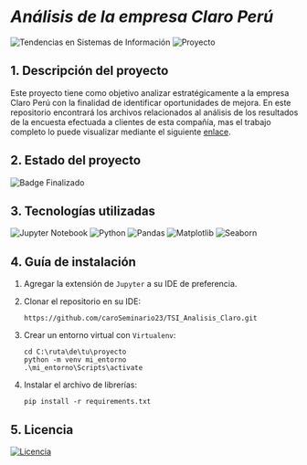 # *Análisis de la empresa Claro Perú*
![Tendencias en Sistemas de Información](https://img.shields.io/badge/Tendencias%20en%20Sistemas%20de%20Información-38BCAC)
![Proyecto](https://img.shields.io/badge/Proyecto-50BC38)

## 1. Descripción del proyecto
Este proyecto tiene como objetivo analizar estratégicamente a la empresa Claro Perú con la finalidad de identificar oportunidades de mejora. En este repositorio encontrará los archivos relacionados al análisis de los resultados de la encuesta efectuada a clientes de esta compañía, mas el trabajo completo lo puede visualizar mediante el siguiente [enlace](https://www.notion.so/1d7d0fe6d6cb80ee816ed4c4e341f4ed?v=1d7d0fe6d6cb8121acf4000cc2b3470b&pvs=4).

## 2. Estado del proyecto
![Badge Finalizado](https://img.shields.io/badge/STATUS-FINALIZADO-green)

## 3. Tecnologías utilizadas
![Jupyter Notebook](https://img.shields.io/badge/jupyter-%23FA0F00.svg?style=for-the-badge&logo=jupyter&logoColor=white)
![Python](https://img.shields.io/badge/python-3670A0?style=for-the-badge&logo=python&logoColor=ffdd54)
![Pandas](https://img.shields.io/badge/pandas-%23150458.svg?style=for-the-badge&logo=pandas&logoColor=white)
![Matplotlib](https://img.shields.io/badge/Matplotlib-%23ffffff.svg?style=for-the-badge&logo=Matplotlib&logoColor=black)
![Seaborn](https://img.shields.io/badge/seaborn-%23d9ead3.svg?style=for-the-badge&logo=seaborn&logoColor=blue)

## 4. Guía de instalación
1. Agregar la extensión de ```Jupyter``` a su IDE de preferencia.

2. Clonar el repositorio en su IDE:
    ```
    https://github.com/caroSeminario23/TSI_Analisis_Claro.git
    ```

2. Crear un entorno virtual con ```Virtualenv```:
    ```
    cd C:\ruta\de\tu\proyecto
    python -m venv mi_entorno
    .\mi_entorno\Scripts\activate
    ```

3. Instalar el archivo de librerías:
    ```
    pip install -r requirements.txt
    ```

## 5. Licencia
[![Licencia](https://img.shields.io/github/license/Ileriayo/markdown-badges?style=for-the-badge)](./LICENSE)